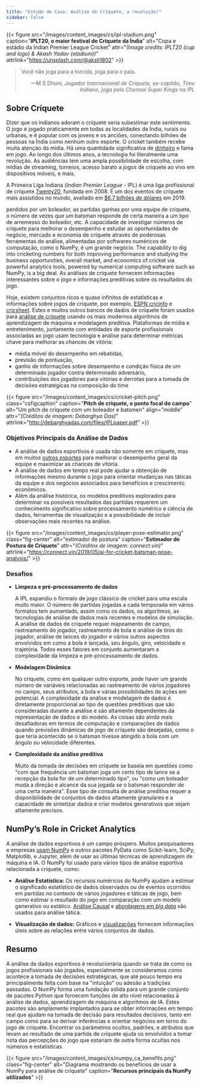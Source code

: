 ```yaml
---
title: "Estudo de Caso: Análise de Críquete, a revolução!"
sidebar: false
---
```


{{< figure src="/images/content_images/cs/ipl-stadium.png" caption="**IPLT20, o maior festival de Críquete da Índia**" alt="Copa e estádio da Indian Premier League Cricket" attr="*(Image credits: IPLT20 (cup and logo) & Akash Yadav (stadium))*" attrlink="https://unsplash.com/@aksh1802" >}}

<blockquote cite="https://www.scoopwhoop.com/sports/ms-dhoni/">
    <p>Você não joga para a torcida, joga para o país.</p>
    <footer align="right">—M S Dhoni, <cite>Jogador Internacional de Críquete, ex-capitão, Time Indiano, joga pelo Chennai Super Kings na IPL</cite></footer>
</blockquote>

## Sobre Críquete

Dizer que os indianos adoram o críquete seria subestimar este sentimento. O jogo é jogado praticamente em todas as localidades da Índia, rurais ou urbanas, e é popular com os jovens e os anciões, conectando bilhões de pessoas na Índia como nenhum outro esporte. O cricket também recebe muita atenção da mídia. Há uma quantidade significativa de [dinheiro](https://www.statista.com/topics/4543/indian-premier-league-ipl/) e fama em jogo. Ao longo dos últimos anos, a tecnologia foi literalmente uma revolução. As audiências tem uma ampla possibilidade de escolha, com mídias de streaming, torneios, acesso barato a jogos de críquete ao vivo em dispositivos móveis, e mais.

A Primeira Liga Indiana (*Indian Premier League* - IPL) é uma liga profissional de críquete [Twenty20](https://pt.wikipedia.org/wiki/Twenty20), fundada em 2008. É um dos eventos de críquete mais assistidos no mundo, avaliado em [$6,7 bilhões de dólares](https://en.wikipedia.org/wiki/Indian_Premier_League) em 2019.

perdidos por um boleador, as partidas ganhas por uma equipe de críquete, o número de vezes que um batsman responde de certa maneira a um tipo de arremesso do boleador, etc. A capacidade de investigar números de críquete para melhorar o desempenho e estudar as oportunidades de negócio, mercado e economia de críquete através de poderosas ferramentas de análise, alimentadas por softwares numéricos de computação, como o NumPy, é um grande negócio. The capability to dig into cricketing numbers for both improving performance and studying the business opportunities, overall market, and economics of cricket via powerful analytics tools, powered by numerical computing software such as NumPy, is a big deal. As análises de críquete fornecem informações interessantes sobre o jogo e informações preditivas sobre os resultados do jogo.

Hoje, existem conjuntos ricos e quase infinitos de estatísticas e informações sobre jogos de críquete, por exemplo, [ESPN cricinfo](https://stats.espncricinfo.com/ci/engine/stats/index.html) e [cricsheet](https://cricsheet.org). Estes e muitos outros bancos de dados de críquete foram usados para [análise de críquete](https://www.researchgate.net/publication/336886516_Data_visualization_and_toss_related_analysis_of_IPL_teams_and_batsmen_performances) usando os mais modernos algoritmos de aprendizagem de máquina e modelagem preditiva. Plataformas de mídia e entretenimento, juntamente com entidades de esporte profissionais associadas ao jogo usam tecnologia e análise para determinar métricas chave para melhorar as chances de vitória:

* média móvel do desempenho em rebatidas,
* previsão de pontuação,
* ganho de informações sobre desempenho e condição física de um determinado jogador contra determinado adversário,
* contribuições dos jogadores para vitórias e derrotas para a tomada de decisões estratégicas na composição do time

{{< figure src="/images/content_images/cs/cricket-pitch.png" class="csfigcaption" caption="**Pitch de críquete, o ponto focal do campo**" alt="Um pitch de críquete com um boleador e batsmen" align="middle" attr="*(Créditos de imagem: Debarghya Das)*" attrlink="http://debarghyadas.com/files/IPLpaper.pdf" >}}

### Objetivos Principais da Análise de Dados

* A análise de dados esportivos é usada não somente em críquete, mas em muitos [outros esportes](https://adtmag.com/blogs/dev-watch/2017/07/sports-analytics.aspx) para melhorar o desempenho geral da equipe e maximizar as chances de vitória.
* A análise de dados em tempo real pode ajudar a obtenção de informações mesmo durante o jogo para orientar mudanças nas táticas da equipe e dos negócios associados para benefícios e crescimento econômicos.
* Além da análise histórica, os modelos preditivos explorados para determinar os possíveis resultados das partidas requerem um conhecimento significativo sobre processamento numérico e ciência de dados, ferramentas de visualização e a possibilidade de incluir observações mais recentes na análise.

{{< figure src="/images/content_images/cs/player-pose-estimator.png" class="fig-center" alt="estimador de postura" caption="**Estimador de Postura de Críquete**" attr="*(Créditos de imagem: connect.vin)*" attrlink="https://connect.vin/2019/05/ai-for-cricket-batsman-pose-analysis/" >}}

### Desafios

* **Limpeza e pré-processamento de dados**

  A IPL expandiu o formato de jogo clássico de cricket para uma escala muito maior. O número de partidas jogadas a cada temporada em vários formatos tem aumentado, assim como os dados, os algoritmos, as tecnologias de análise de dados mais recentes e modelos de simulação. A análise de dados de críquete requer mapeamento de campo, rastreamento do jogador, rastreamento de bola e análise de tiros do jogador, análise de lances do jogador e vários outros aspectos envolvidos em como a bola é lançada, seu ângulo, giro, velocidade e trajetória. Todos esses fatores em conjunto aumentaram a complexidade da limpeza e pré-processamento de dados.

* **Modelagem Dinâmica**

  No críquete, como em qualquer outro esporte, pode haver um grande número de variáveis relacionadas ao rastreamento de vários jogadores no campo, seus atributos, a bola e várias possibilidades de ações em potencial. A complexidade da análise e modelagem de dados é diretamente proporcional ao tipo de questões preditivas que são consideradas durante a análise e são altamente dependentes da representação de dados e do modelo. As coisas são ainda mais desafiadoras em termos de computação e comparações de dados quando previsões dinâmicas de jogo de críquete são desejadas, como o que teria acontecido se o batsman tivesse atingido a bola com um ângulo ou velocidade diferentes.

* **Complexidade da análise preditiva**

  Muito da tomada de decisões em críquete se baseia em questões como "com que frequência um batsman joga um certo tipo de lance se a recepção da bola for de um determinado tipo", ou "como um boleador muda a direção e alcance da sua jogada se o batsman responder de uma certa maneira". Esse tipo de consulta de análise preditiva requer a disponibilidade de conjuntos de dados altamente granulares e a capacidade de sintetizar dados e criar modelos generativos que sejam altamente precisos.

## NumPy’s Role in Cricket Analytics

A análise de dados esportivos é um campo próspero. Muitos pesquisadores e empresas [usam NumPy](https://adtmag.com/blogs/dev-watch/2017/07/sports-analytics.aspx) e outros pacotes PyData como Scikit-learn, SciPy, Matplotlib, e Jupyter, além de usar as últimas técnicas de aprendizagem de máquina e IA.  O NumPy foi usado para vários tipos de análise esportiva relacionada a críquete, como:

* **Análise Estatística:** Os recursos numéricos do NumPy ajudam a estimar o significado estatístico de dados observados ou de eventos ocorridos em partidas no contexto de vários jogadores e táticas de jogo, bem como estimar o resultado do jogo em comparação com um modelo generativo ou estático. [Análise Causal](https://amplitude.com/blog/2017/01/19/causation-correlation) e [abordagens em *big data*](https://www.ncbi.nlm.nih.gov/pmc/articles/PMC4996805/) são usados para análise tática.

* **Visualização de dados:** Gráficos e [visualizações](https://towardsdatascience.com/advanced-sports-visualization-with-pandas-matplotlib-and-seaborn-9c16df80a81b) fornecem informações úteis sobre as relações entre vários conjuntos de dados.

## Resumo

A análise de dados esportivos é revolucionária quando se trata de como os jogos profissionais são jogados, especialmente se consideramos como acontece a tomada de decisões estratégicas, que até pouco tempo era principalmente feita com base na "intuição" ou adesão a tradições passadas. O NumPy forma uma fundação sólida para um grande conjunto de pacotes Python que fornecem funções de alto nível relacionadas à análise de dados, aprendizagem de máquina e algoritmos de IA. Estes pacotes são amplamente implantados para se obter informações em tempo real que ajudam na tomada de decisão para resultados decisivos, tanto em campo como para se derivar inferências e orientar negócios em torno do jogo de críquete. Encontrar os parâmetros ocultos, padrões, e atributos que levam ao resultado de uma partida de críquete ajuda os envolvidos a tomar nota das percepções do jogo que estariam de outra forma ocultas nos números e estatísticas.

{{< figure src="/images/content_images/cs/numpy_ca_benefits.png" class="fig-center" alt="Diagrama mostrando os benefícios de usar a NumPy para análise de críquete" caption="**Recursos principais da NumPy utilizados**" >}}
